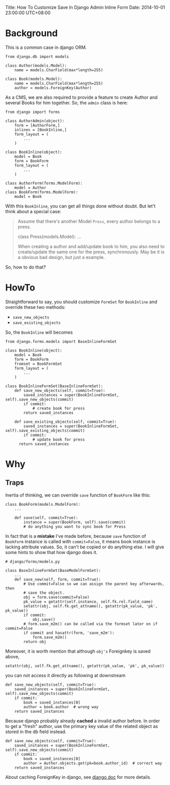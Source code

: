 Title: How To Customize Save In Django Admin Inline Form
Date: 2014-10-01 23:00:00 UTC+08:00


# Background

This is a common case in django ORM.

    from django.db import models
    
    class Author(models.Model):
        name = models.CharField(max*length=255)
    
    class Book(models.Model):
        name = models.CharField(max*length=255)
        author = models.ForeignKey(Author)

As a CMS, we are also required to provide a feature to create Author and
several Books for him together. So, the `admin` class is here:

    from django import forms
    
    class AuthorAdmin(object):
        form = [AuthorForm,]
        inlines = [BookInline,]
        form_layout = (
            ...
        )
    
    class BookInline(object):
        model = Book
        form = BookForm
        form_layout = (
            ...
        )
    
    class AuthorForm(forms.ModelForm):
        model = Author
    class BookForm(forms.ModelForm):
        model = Book

With this `BookInline`, you can get all things done without doubt.
But let't think about a special case:

> Assume that there's another Model `Press`, every author belongs to
> a press.
> 
> class Press(models.Model):
>     &#x2026;
> 
> When creating a author and add/update book to him, you also need
> to create/update the same one for the press, synchronously. May be
> it is a obvious bad design, but just a example.

So, how to do that?

# HowTo

Straightforward to say, you should customize `FormSet` for `BookInline`
and override these two methods:

-   `save_new_objects`
-   `save_existing_objects`

So, the `BookInline` will becomes

    from django.forms.models import BaseInlineFormSet
    
    class BookInline(object):
        model = Book
        form = BookForm
        fromset = BookFormSet
        form_layout = (
            ...
        )
    
    class BookInlineFormSet(BaseInlineFormSet):
        def save_new_objects(self, commit=True):
            saved_instances = super(BookInlineFormSet, self).save_new_objects(commit)
            if commit:
                # create book for press
            return saved_instances
    
        def save_existing_objects(self, commit=True):
            saved_instances = super(BookInlineFormSet, self).save_existing_objects(commit)
            if commit:
                # update book for press
          return saved_instances

# Why

## Traps

Inertia of thinking, we can override `save` function of `BookForm`
like this:

    class BookForm(models.ModelForm):
        ...
    
        def save(self, commit=True):
            instance = super(BookForm, self).save(commit)
            # do anything you want to sync book for Press

In fact that is a **mistake** I've made before, because `save` function of
`BookForm` instance is called with `commit=False`, it means book
instance is lacking attribute values. So, it can't be copied or do
anything else. I will give some hints to show that how django does it.

    # django/forms/models.py
    
    class BaseInlineFormSet(BaseModelFormSet):
        ...
        def save_new(self, form, commit=True):
            # Use commit=False so we can assign the parent key afterwards, then
            # save the object.
            obj = form.save(commit=False)
            pk_value = getattr(self.instance, self.fk.rel.field_name)
            setattr(obj, self.fk.get_attname(), getattr(pk_value, 'pk', pk_value))
            if commit:
                obj.save()
            # form.save_m2m() can be called via the formset later on if commit=False
            if commit and hasattr(form, 'save_m2m'):
                form.save_m2m()
            return obj

Moreover, it is worth mention that although `obj's` Foreignkey is saved above,

    setattr(obj, self.fk.get_attname(), getattr(pk_value, 'pk', pk_value))

you can not access it directly as following at downstream

    def save_new_objects(self, commit=True):
        saved_instances = super(BookInlineFormSet, self).save_new_objects(commit)
        if commit:
            book = saved_instances[0]
            author = book.author  # wrong way
        return saved_instances

Because django probably already **cached** a invalid author before.
In order to get a "fresh" author, use the primary key value of the
related object as stored in the db field instead.

    def save_new_objects(self, commit=True):
        saved_instances = super(BookInlineFormSet, self).save_new_objects(commit)
        if commit:
            book = saved_instances[0]
            author = Author.objects.get(pk=book.author_id)  # correct way
        return saved_instances

About caching ForeignKey in django, see [django doc](https://docs.djangoproject.com/en/dev/topics/db/queries/#one-to-many-relationships) for more details.
